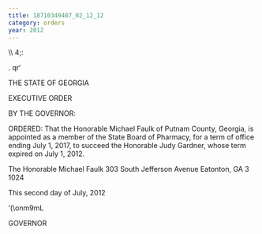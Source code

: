 ```yaml
---
title: 18710349407_02_12_12
category: orders
year: 2012
---
```

  
  

\\\\  4;:

. qr‘

THE STATE OF GEORGIA

EXECUTIVE ORDER

BY THE GOVERNOR:

ORDERED: That the Honorable Michael Faulk of Putnam County, Georgia, is
appointed as a member of the State Board of Pharmacy, for a term
of office ending July 1, 2017, to succeed the Honorable Judy
Gardner, whose term expired on July 1, 2012.

The Honorable Michael Faulk
303 South Jefferson Avenue
Eatonton, GA 3 1024

This second day of July, 2012

‘(\onm9mL

GOVERNOR

